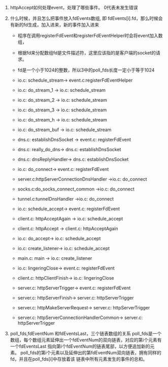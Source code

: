 1. httpAccept如何处理event，处理了哪些事件。 0代表未发生错误
2. 什么时候，并且怎么把事件放入fdEvents数组, 即 fdEvents[i].fd，那么时候会有新的fd生成，加入进来，新的事件加入进来
    * 程序在调用registerFdEvent和registerFdEventHelper时会将event加入数组，
    * 根据fd来分配数组fd是文件描述符，这里应该指的是客户端的socket的请求。
    * fd是一个小于1024的整数，所以3中的poll_fds长度一定小于等于1024
    * io.c: schedule_stream-> event.c:registerFdEventHelper
    * io.c: do_stream_1 -> io.c: schedule_stream
    * io.c: do_stream_2 -> io.c: schedule_stream
    * io.c: do_stream_3 -> io.c: schedule_stream
    * io.c: do_stream_h -> io.c: schedule_stream
    * io.c: do_stream_buf -> io.c: schedule_stream
   
    * dns.c: establishDnsSocket -> event.c: registerFdEvent
    * dns.c: really_do_dns-> dns.c: establishDnsSocket
    * dns.c: dnsReplyHandler-> dns.c: establishDnsSocket
    
    * io.c: do_connect-> event.c: registerFdEvent
    * server.c:httpServerConnectionDnsHandler ->io.c: do_connect
    * socks.c:do_socks_connect_common ->io.c: do_connect
    * tunnel.c:tunnelDnsHandler ->io.c: do_connect

    * io.c: schedule_accept-> event.c: registerFdEvent
    * client.c: httpAcceptAgain -> io.c: schedule_accept
    * client.c: httpAccept -> client.c: httpAcceptAgain
    * io.c: do_accept-> io.c: schedule_accept
    * io.c: create_listener-> io.c: schedule_accept
    * main.c: main -> io.c: create_listener

    * io.c: lingeringClose-> event.c: registerFdEvent
    * client.c: httpClientFinish-> io.c: lingeringClose

    * server.c: httpServerTrigger-> event.c: registerFdEvent
    * server.c: httpServerFinish-> server.c: httpServerTrigger
    * server.c: httpMakeServerRequest-> server.c: httpServerTrigger
    * server.c: httpServerConnectionHandlerCommon-> server.c: httpServerTrigger
    
3. poll_fds,fdEventNum 和fdEventsLast，三个链表数组的关系
   poll_fds是一个数组，每个数组元素延伸出一个fdEventNum的双向链表，对应的第i个元素有一个fdEventsLast
   指向第i个fdEventNum的链表尾部，以方便追加新的元素。
   poll_fds的第i个元素以及延伸出的第fdEventNum双向链表，拥有同样的fd，并且在poll_fds[i]中存放着该
   链表中所有元素发生的事件的总和。
   